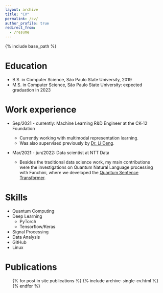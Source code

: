 ```yaml
---
layout: archive
title: "CV"
permalink: /cv/
author_profile: true
redirect_from:
  - /resume
---
```


{% include base_path %}

Education
======
* B.S. in Computer Science, São Paulo State University, 2019
* M.S. in Computer Science, São Paulo State University: expected graduation in 2023

Work experience
======
* Sep/2021 - currently: Machine Learning R&D Engineer at the CK-12 Foundation
  * Currently working with multimodal representation learning.
  * Was also supervised previously by [Dr. Li Deng](https://ieeexplore.ieee.org/author/37271500200).

* Mar/2021 - jun/2022: Data scientist at NTT Data
  * Besides the traditional data science work, my main contributions were the investigations on Quantum Natural Language processing with Fanchini, where we developed the [Quantum Sentence Transformer](https://github.com/jogisuda/QuantumSentenceTransformer).
  
Skills
======
* Quantum Computing
* Deep Learning
  * PyTorch
  * Tensorflow/Keras
* Signal Processing
* Data Analysis
* GitHub
* Linux

Publications
======
  <ul>{% for post in site.publications %}
    {% include archive-single-cv.html %}
  {% endfor %}</ul>
  
  
<!-- Teaching
======
  <ul>{% for post in site.teaching %}
    {% include archive-single-cv.html %}
  {% endfor %}</ul> -->

